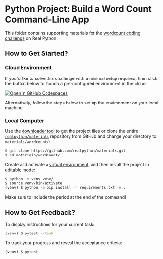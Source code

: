 # Python Project: Build a Word Count Command-Line App

This folder contains supporting materials for the [wordcount coding challenge](https://realpythonom/courses/word-count-app-project/) on Real Python.

## How to Get Started?

### Cloud Environment

If you'd like to solve this challenge with a minimal setup required, then click the button below to launch a pre-configured environment in the cloud:

[![Open in GitHub Codespaces](https://github.com/codespaces/badge.svg)](https://codespaces.new/realpython/materials?quickstart=1&devcontainer_path=.devcontainer%2Fwordcount%2Fdevcontainer.json)

Alternatively, follow the steps below to set up the environment on your local machine.

### Local Computer

Use the [downloader tool](https://realpython.github.io/gh-download/?url=https%3A%2F%2Fgithub.com%2Frealpython%2Fmaterials%2Ftree%2Fmaster%2Fwordcount) to get the project files or clone the entire [`realpython/materials`](https://github.com/realpython/materials) repository from GitHub and change your directory to `materials/wordcount/`:

```sh
$ git clone https://github.com/realpython/materials.git
$ cd materials/wordcount/
```

Create and activate a [virtual environment](https://realpython.com/python-virtual-environments-a-primer/), and then install the project in [editable mode](https://setuptools.pypa.io/en/latest/userguide/development_mode.html):

```sh
$ python -m venv venv/
$ source venv/bin/activate
(venv) $ python -m pip install -r requirements.txt -e .
```

Make sure to include the period at the end of the command!

## How to Get Feedback?

To display instructions for your current task:

```sh
(venv) $ pytest --task
```

To track your progress and reveal the acceptance criteria:

```sh
(venv) $ pytest
```
